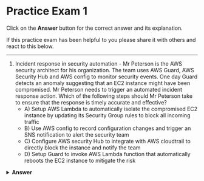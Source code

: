 # Practice Exam 1

Click on the **Answer** button for the correct answer and its explanation.

If this practice exam has been helpful to you please share it with others and react to this below.

---

1. Incident response in security automation - Mr Peterson is the AWS security architect for his organization. The team uses AWS Guard, AWS Security Hub and AWS config to monitor security events. One day Guard detects an anomaly suggesting that an EC2 instance might have been compromised. Mr Peterson needs to trigger an automated incident response action. Which of the following steps should Mr Peterson take to ensure that the response is timely accurate and effective?
    - A) Setup AWS Lambda to automatically isolate the compromised EC2 instance by updating its Security Group rules to block all incoming traffic
    - B) Use AWS config to record configuration changes and trigger an SNS notification to alert the security team
    - C) Configure AWS security Hub to integrate with AWS cloudtrail to directly block the instance and notify the team
    - D) Setup Guard to invoke AWS Lambda function that automatically reboots the EC2 instance to mitigate the risk

<details markdown=1><summary markdown='span'><b>Answer</b></summary> Correct Answer(s): A
<br><br>
Explanation: The best approach for Mr Peterson is to configure AWS Lambda to isolate the compromised EC2 instance automatically by adjusting its Security Group rules to block incoming traffic. This step immediately halts further communication with the instance, mitigating potential damage. AWS Lambda can be triggered by Guard findings, allowing for an automated and timely response. AWS Guard detects suspicious activity and can invoke Lambda functions in response to specific findings, allowing automatic isolation of the affected instance. AWS config tracks configuration changes but it doesn't take direct action like isolating an instance. AWS security hub consolidates security findings but is not designed to block instances directly without additional tools like Lambda. Rebooting an instance is not an appropriate response to a compromised EC2 instance as rebooting does not necessarily remove the threat.
</details>
